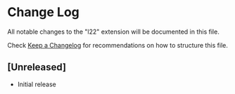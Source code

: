 # Change Log

All notable changes to the "l22" extension will be documented in this file.

Check [Keep a Changelog](http://keepachangelog.com/) for recommendations on how to structure this file.

## [Unreleased]

- Initial release